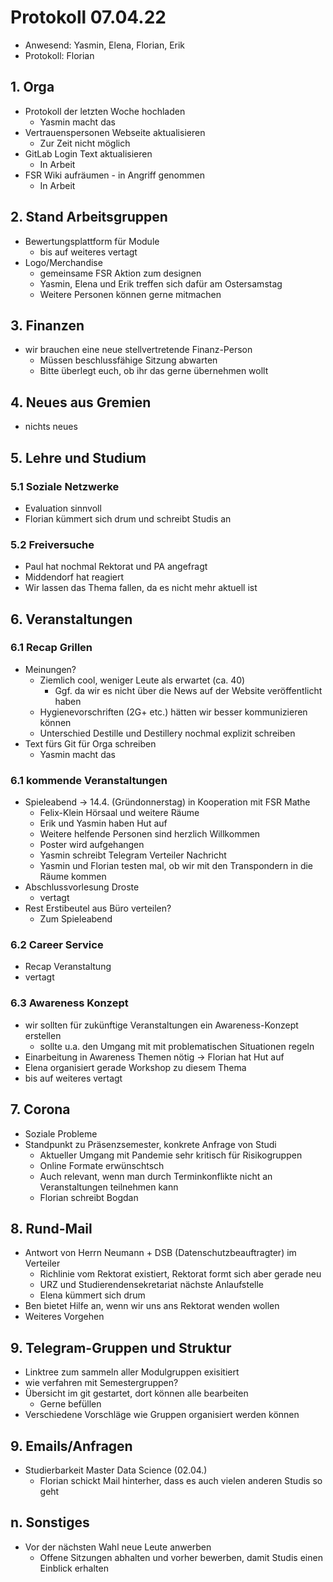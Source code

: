 ---
---

# Protokoll 07.04.22

* Anwesend: Yasmin, Elena, Florian, Erik
* Protokoll: Florian

## 1. Orga

* Protokoll der letzten Woche hochladen
  * Yasmin macht das
* Vertrauenspersonen Webseite aktualisieren
  * Zur Zeit nicht möglich
* GitLab Login Text aktualisieren
  * In Arbeit
* FSR Wiki aufräumen - in Angriff genommen
  * In Arbeit


## 2. Stand Arbeitsgruppen

* Bewertungsplattform für Module
  * bis auf weiteres vertagt
* Logo/Merchandise
  * gemeinsame FSR Aktion zum designen
  * Yasmin, Elena und Erik treffen sich dafür am Ostersamstag
  * Weitere Personen können gerne mitmachen

## 3. Finanzen

* wir brauchen eine neue stellvertretende Finanz-Person
  * Müssen beschlussfähige Sitzung abwarten
  * Bitte überlegt euch, ob ihr das gerne übernehmen wollt

## 4. Neues aus Gremien

* nichts neues

## 5. Lehre und Studium

### 5.1 Soziale Netzwerke
* Evaluation sinnvoll
* Florian kümmert sich drum und schreibt Studis an

### 5.2 Freiversuche
* Paul hat nochmal Rektorat und PA angefragt
* Middendorf hat reagiert
* Wir lassen das Thema fallen, da es nicht mehr aktuell ist


## 6. Veranstaltungen

### 6.1 Recap Grillen

* Meinungen?
  * Ziemlich cool, weniger Leute als erwartet (ca. 40)
    * Ggf. da wir es nicht über die News auf der Website veröffentlicht haben
  * Hygienevorschriften (2G+ etc.) hätten wir besser kommunizieren können
  * Unterschied Destille und Destillery nochmal explizit schreiben
* Text fürs Git für Orga schreiben
  * Yasmin macht das

### 6.1 kommende Veranstaltungen

* Spieleabend -> 14.4. (Gründonnerstag) in Kooperation mit FSR Mathe
  * Felix-Klein Hörsaal und weitere Räume
  * Erik und Yasmin haben Hut auf
  * Weitere helfende Personen sind herzlich Willkommen
  * Poster wird aufgehangen
  * Yasmin schreibt Telegram Verteiler Nachricht
  * Yasmin und Florian testen mal, ob wir mit den Transpondern in die Räume kommen
* Abschlussvorlesung Droste
  * vertagt
* Rest Erstibeutel aus Büro verteilen?
  * Zum Spieleabend

### 6.2 Career Service
* Recap Veranstaltung
* vertagt

### 6.3 Awareness Konzept
* wir sollten für zukünftige Veranstaltungen ein Awareness-Konzept erstellen
  * sollte u.a. den Umgang mit mit problematischen Situationen regeln
* Einarbeitung in Awareness Themen nötig -> Florian hat Hut auf
* Elena organisiert gerade Workshop zu diesem Thema
* bis auf weiteres vertagt

## 7. Corona
* Soziale Probleme
* Standpunkt zu Präsenzsemester, konkrete Anfrage von Studi
  * Aktueller Umgang mit Pandemie sehr kritisch für Risikogruppen
  * Online Formate erwünschtsch
  * Auch relevant, wenn man durch Terminkonflikte nicht an Veranstaltungen teilnehmen kann
  * Florian schreibt Bogdan

## 8. Rund-Mail
* Antwort von Herrn Neumann + DSB (Datenschutzbeauftragter) im Verteiler
  * Richlinie vom Rektorat existiert, Rektorat formt sich aber gerade neu
  * URZ und Studierendensekretariat nächste Anlaufstelle
  * Elena kümmert sich drum
* Ben bietet Hilfe an, wenn wir uns ans Rektorat wenden wollen
* Weiteres Vorgehen

## 9. Telegram-Gruppen und Struktur
* Linktree zum sammeln aller Modulgruppen exisitiert
* wie verfahren mit Semestergruppen?
* Übersicht im git gestartet, dort können alle bearbeiten
  * Gerne befüllen
* Verschiedene Vorschläge wie Gruppen organisiert werden können

## 9. Emails/Anfragen
* Studierbarkeit Master Data Science (02.04.)
  * Florian schickt Mail hinterher, dass es auch vielen anderen Studis so geht


## n. Sonstiges
* Vor der nächsten Wahl neue Leute anwerben
  * Offene Sitzungen abhalten und vorher bewerben, damit Studis einen Einblick erhalten
